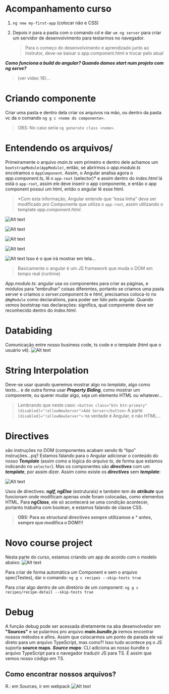 # Acompanhamento curso

1. `ng new my-first-app` (colocar não e CSS)

2. Depois ir para a pasta com o comando cd e dar `um ng server` para criar um servidor de desenvolvimento para testarmos no navegador.
   > Para o começo do desenvolvimento e aprendizado junto ao instrutor, deve-se baixar o app.component.html e trocar pelo atual

**_Como funciona a build do angular? Quando damos start num projeto com ng serve?_**

> (ver vídeo 16)...

# Criando componente

Criar uma pasta e dentro dela criar os arquivos na mão, ou dentro da pasta vc da o comando `ng g c <nome do componente>`.

> OBS: No caso seria `ng generate class <nome>`.

# Entendendo os arquivos/

Primeiramente o arquivo _main.ts_ vem primeiro e dentro dele achamos um `bootstrapModule(AppModule)`, então, se abrirmos o _app.module.ts_ encotramos o `AppComponent`. Assim, o Angular analisa agora o _app.component.ts_, lê o `app-root` (selector)\* e assim dentro do _index.html_ lá está o `app-root`, assim ele deve inserir o app componente, e então o app component possui um html, então o angular lê esse html.

> \*Com esta informação, Angular entende que “essa linha” deva ser modificado pro Componente que utiliza o `app-root`, assim utilizando o template _app.component.html_.

![Alt text](/screenshots/app-root.png?raw=true)

![Alt text](/screenshots/AppComponent.png?raw=true)

![Alt text](/screenshots/AppComponentfile.png?raw=true)

![Alt text](/screenshots/indexHtml.png?raw=true)

![Alt text](/screenshots/AppComponentHtml.png?raw=true)
Isso é o que irá mostrar em tela...

> Basicamente o angular é um JS framework que muda o DOM em tempo real (runtime)

_App.module.ts_: angular usa os componentes para criar as páginas, e módulos para “embrulhar” coisas diferentes, portanto se criamos uma pasta server e criamos o _server.component.ts_ e _html_, precisamos coloca-lo no `@NgModule` como declarations, para poder ser lido pelo angular.
Quando vemos bootstrap nas declarações: significa, qual componente deve ser reconhecido dentro do _index.html_.

# Databiding

Comunicação entre nosso business code, ts code e o template (html que o usuário vê).
![Alt text](/screenshots/Databiding.png?raw=true)

# String Interpolation

Deve-se usar quando queremos mostrar algo no _template_, algo como texto... e de outra forma usar **_Property Biding_**, como mostrar um componente, ou querer mudar algo, seja um elemento HTML ou whatever...

> Lembrando que neste caso: `<button class="btn btn-primary" [disabled]="!allowNewServer">Add Server</button>` A parte `[disabled]="!allowNewServer">` na verdade é Angular, e não HTML...

# Directives

são instruções no DOM (componentes acabam sendo tb “tipo” instruções...pq?
Estamos falando para o Angular adicionar o conteúdo do nosso **_Template_** (assim como a lógica do _arquivo ts_, de forma que estamos indicando no `selector`).
Mas os componentes são **_directives_** com um **_template_**, por assim dizer.
Assim como existe os **_directives_** sem **_template_**:

![Alt text](/screenshots/directives.png?raw=true)

Usos de directives: **_ngIf, ngElse_** (estruturais) e também tem de **_atribute_** que funcionam onde modificam apenas onde foram colocadas, como elementos HTML.
Para **_ngClass_**, ele só acontecerá se uma condição acontecer, portanto trabalha com boolean, e estamos falando de classe CSS.

> **OBS: Para as structural directives sempre utilizamos o \* antes, sempre que modifica o DOM!!!**

# Novo course project

Nesta parte do curso, estamos criando um app de acordo com o modelo abaixo:
![Alt text](/screenshots/planningApp.png?raw=true)

Para criar de forma automática um Component e sem o arquivo spec(Testes), dar o comando:
`ng g c recipes --skip-tests true`

Para criar algo dentro de um diretório de um component:
`ng g c recipes/recipe-detail --skip-tests true`

# Debug

A função debug pode ser acessada diretamente na aba desenvolvedor em **"Sources"** e se pularmos pro arquivo **_main.bundle.js_** iremos encontrar nossos métodos e afins.
Assim que colocarmos um ponto de parada ele vai direto para um arquivo TypeScript, mas como?!
Isso tudo acontece pq o JS suporta **source maps**.
**_Source maps_**: CLI adiciona ao nosso bundle o arquivo TypeScript para o navegador traduzir JS para TS. É assim que vemos nosso código em TS.

## Como encontrar nossos arquivos?

R.: em Sources, ir em webpack
![Alt text](/screenshots/webpackfiles.png?raw=true)
